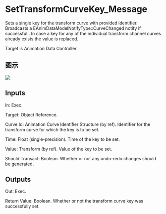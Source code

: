 # SetTransformCurveKey_Message

Sets a single key for the transform curve with provided identifier. Broadcasts a EAnimDataModelNotifyType::CurveChanged notify if successful.. In case a key for any of the individual transform channel curves already exists the value is replaced.

Target is Animation Data Controller

## 图示

![]($-20221218-18340051.png)

## Inputs

In: Exec.

Target: Object Reference.

Curve Id: Animation Curve Identifier Structure (by ref). Identifier for the transform curve for which the key is to be set.

Time: Float (single-precision). Time of the key to be set.

Value: Transform (by ref). Value of the key to be set.

Should Transact: Boolean. Whether or not any undo-redo changes should be generated.  

## Outputs

Out: Exec.

Return Value: Boolean. Whether or not the transform curve key was successfully set.

